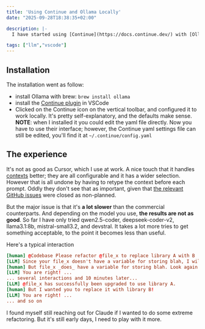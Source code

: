 ```yaml
---
title: 'Using Continue and Ollama Locally'
date: "2025-09-28T18:38:35+02:00"

description: |-
  I have started using [Continue](https://docs.continue.dev/) with [Ollama](https://ollama.com/) to have a local llm assist my coding. It's no [Cursor](https://cursor.com/), but then again it's free.

tags: ["llm","vscode"]
---
```



## Installation

The installation went as follow:

- install Ollama with brew: `brew install ollama`
- install the [Continue plugin](https://marketplace.visualstudio.com/items?itemName=Continue.continue) in VSCode
- Clicked on the Continue icon on the vertical toolbar, and configured it to work locally. It's pretty self-explanatory, and the defaults make sense. **NOTE**: when I installed it you could edit the yaml file directly. Now you have to use their interface; however, the Continue yaml settings file can still be edited, you'll find it at `~/.continue/config.yaml`

## The experience

It's not as good as Cursor, which I use at work. A nice touch that it handles [contexts](https://docs.continue.dev/customize/custom-providers) better; they are all configurable and it has a wider selection. However that is all undone by having to retype the context before each prompt. Oddly they don't see that as important, given that [the relevant GitHub issues](https://github.com/continuedev/continue/issues/5180) were closed as non-planned.

But the major issue is that it's **a lot slower** than the commercial counterparts. And depending on the model you use, **the results are not as good**. So far I have only tried qwen2.5-coder, deepseek-coder-v2, llama3.1:8b, mistral-small3.2, and devstral. It takes a lot more tries to get something acceptable, to the point it becomes less than useful.

Here's a typical interaction

```toml
[human] @Codebase Please refactor @file_x to replace library A with B
[LLM] Since your file_x doesn't have a variable for storing blah, I will add one..
[human] But file_x _does_ have a variable for storing blah. Look again at line 123
[LLM] You are right! ...
... several interactions and 10 minutes later...
[LLM] @file_x has successfully been upgraded to use library A.
[human] But I wanted you to replace it with library B!
[LLM] You are right! ...
... and so on
```

I found myself still reaching out for Claude if I wanted to do some extreme refactoring. But it's still early days, I need to play with it more.